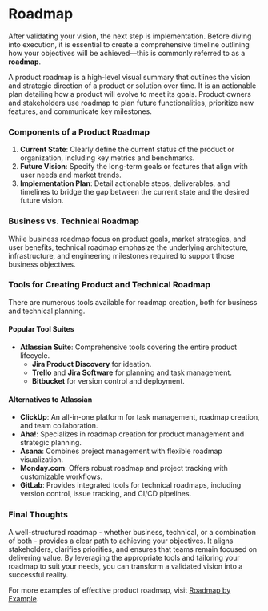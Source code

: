 # Roadmap

After validating your vision, the next step is implementation. Before diving into execution, it is essential to create a comprehensive timeline outlining how your objectives will be achieved—this is commonly referred to as a **roadmap**.

A product roadmap is a high-level visual summary that outlines the vision and strategic direction of a product or solution over time. It is an actionable plan detailing how a product will evolve to meet its goals. Product owners and stakeholders use roadmap to plan future functionalities, prioritize new features, and communicate key milestones.

### Components of a Product Roadmap

1. **Current State**: Clearly define the current status of the product or organization, including key metrics and benchmarks.
2. **Future Vision**: Specify the long-term goals or features that align with user needs and market trends.
3. **Implementation Plan**: Detail actionable steps, deliverables, and timelines to bridge the gap between the current state and the desired future vision.

### Business vs. Technical Roadmap

While business roadmap focus on product goals, market strategies, and user benefits, technical roadmap emphasize the underlying architecture, infrastructure, and engineering milestones required to support those business objectives.

### Tools for Creating Product and Technical Roadmap

There are numerous tools available for roadmap creation, both for business and technical planning.

#### **Popular Tool Suites**

- **Atlassian Suite**: Comprehensive tools covering the entire product lifecycle.
  - **Jira Product Discovery** for ideation.
  - **Trello** and **Jira Software** for planning and task management.
  - **Bitbucket** for version control and deployment.

#### **Alternatives to Atlassian**

- **ClickUp**: An all-in-one platform for task management, roadmap creation, and team collaboration.
- **Aha!**: Specializes in roadmap creation for product management and strategic planning.
- **Asana**: Combines project management with flexible roadmap visualization.
- **Monday.com**: Offers robust roadmap and project tracking with customizable workflows.
- **GitLab**: Provides integrated tools for technical roadmaps, including version control, issue tracking, and CI/CD pipelines.

### Final Thoughts

A well-structured roadmap - whether business, technical, or a combination of both - provides a clear path to achieving your objectives. It aligns stakeholders, clarifies priorities, and ensures that teams remain focused on delivering value. By leveraging the appropriate tools and tailoring your roadmap to suit your needs, you can transform a validated vision into a successful reality.

For more examples of effective product roadmap, visit [Roadmap by Example](https://whatfix.com/blog/product-roadmap-examples/).
